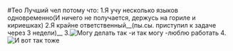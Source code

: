 #Тео Лучший чел потому что:
1.Я учу несколько языков одновременно(И ничего не получается, держусь на гориле и кириешках)
2.Я крайне ответственный__(пы.сы. приступил к задаче через 3 недели)__
3.![Могу делать так](https://www.youtube.com/watch?v=dQw4w9WgXcQ)
    -и так могу
    -люблю работать
4.![И вот так тоже](https://s0.rbk.ru/v6_top_pics/media/img/0/10/756372136012100.jpg)